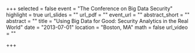 +++
selected = false
event = "The Conference on Big Data Security"
highlight = true
url_slides = ""
url_pdf = ""
event_url = ""
abstract_short = ""
abstract = ""
title = "Using Big Data for Good: Security Analytics in the Real World"
date = "2013-07-01"
location = "Boston, MA"
math = false
url_video = ""

+++

